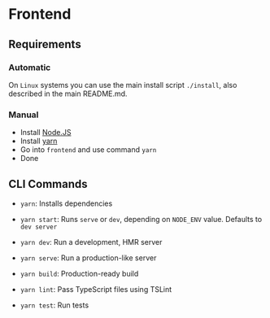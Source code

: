 # Frontend

## Requirements

### Automatic

On `Linux` systems you can use the main install script `./install`, also described in the main README.md.

### Manual

-   Install [Node.JS](https://nodejs.org/en/download/)
-   Install [yarn](https://yarnpkg.com/en/docs/install#debian-stable)
-   Go into `frontend` and use command `yarn`
-   Done

## CLI Commands

-   `yarn`: Installs dependencies

-   `yarn start`: Runs `serve` or `dev`, depending on `NODE_ENV` value. Defaults to `dev server`

-   `yarn dev`: Run a development, HMR server

-   `yarn serve`: Run a production-like server

-   `yarn build`: Production-ready build

-   `yarn lint`: Pass TypeScript files using TSLint

-   `yarn test`: Run tests
